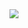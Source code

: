 <!-- @format -->

<a href="https://visitcount.itsvg.in">
  <img src="https://visitcount.itsvg.in/api?id=aakku&label=views%20count&color=1&icon=6&pretty=true" />
</a>
